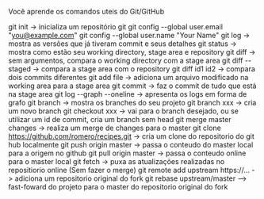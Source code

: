 Você aprende os comandos uteis do Git/GitHub

git init -> inicializa um repositório git
git config --global user.email "you@example.com"
git config --global user.name "Your Name"
git log -> mostra as versões que já tiveram commit e seus detalhes
git status -> mostra como estão seu working directory, stage area e repository
git diff -> sem argumentos, compara o working directory com a stage area
git diff --staged -> compara a stage area com o repository
git diff id1 id2 -> compara dois commits diferentes
git add file -> adiciona um arquivo modificado na working area para a stage area
git commit -> faz o commit de tudo que está na stage area
git log --graph --oneline -> apresenta os logs em forma de grafo
git branch -> mostra os branches do seu projeto
git branch xxx -> cria um novo branch
git checkout xxx -> vai para o branch desejado, ou se utilizar um id de commit, cria um branch sem head
git merge master changes -> realiza um merge de changes para o master
git clone https://github.com/romero/recipes.git -> cria um clone do repositorio do git hub localmente
git push origin master -> passa o conteudo do master local para a origem no github
git pull origin master -> passa o conteudo online para o master local
git fetch -> puxa as atualizações realizadas no repositiorio online (Sem fazer o merge)
git remote add upstream https://... -> adiciona um repositorio original do fork
git rebase upstream/master --> fast-foward do projeto para o master do repositorio original do fork